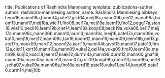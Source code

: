 title: Publications of Rashindra Manniesing
template: publications-author
author: rashindra-manniesing
author_name: Rashindra Manniesing
bibkeys: heuv16,mann08a,boom14,pate17,gish14,meij18c,mann09b,oei12,mann99a,boom13,mann17,meij18a,wiel11,firo08,oei17a,meij19a,leem19,firo12,pegg17a,stan18,wiel10,beck16,leem19b,ciet14,leem18a,koop08,beck19a,vuka08,oei17,meij17a,mann06c,mann06b,mann10,laue13,mann16c,meij16,pate17a,mann06e,vuka10,meij18,meij17,mann09c,tan16,boom12,mann16,mann06,leem18b,oei13,pate17b,mook09,mord12,boom12a,kort15,mann04b,avoi13,mann07,pate19,firo12a,ciet11,kort16,mann10a,mann09,vuka12,oei14a,vuka09,firo10,leem18c,mann98,kuij10,kosc18,leem17,koek12,durm14a,mann99,durm12,mann00,ghaf18,mann09a,mann05a,hame13,mann07a,roll09,koop08a,mord13,mann16a,oei18,scha07,vuka09a,mann06a,firo10a,eerd18,pate18,vuka11,oei14,koop06,pate16,durm14,meij18b